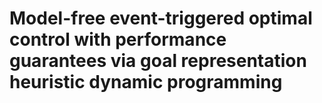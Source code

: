 # Model-free event-triggered optimal control with performance guarantees via goal representation heuristic dynamic programming

